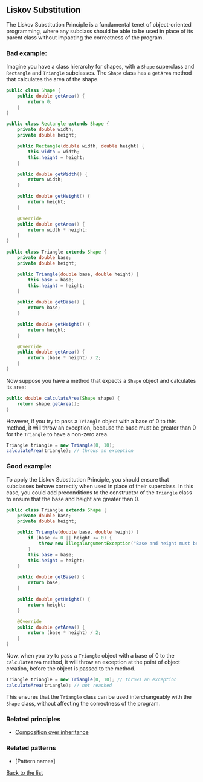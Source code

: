 ## Liskov Substitution

The Liskov Substitution Principle is a fundamental tenet of object-oriented programming, where any subclass should be able to be used in place of its parent class without impacting the correctness of the program.
### Bad example:

Imagine you have a class hierarchy for shapes, with a `Shape` superclass and `Rectangle` and `Triangle` subclasses. The `Shape` class has a `getArea` method that calculates the area of the shape.

``` java
public class Shape {
    public double getArea() {
        return 0;
    }
}

public class Rectangle extends Shape {
    private double width;
    private double height;

    public Rectangle(double width, double height) {
        this.width = width;
        this.height = height;
    }

    public double getWidth() {
        return width;
    }

    public double getHeight() {
        return height;
    }

    @Override
    public double getArea() {
        return width * height;
    }
}

public class Triangle extends Shape {
    private double base;
    private double height;

    public Triangle(double base, double height) {
        this.base = base;
        this.height = height;
    }

    public double getBase() {
        return base;
    }

    public double getHeight() {
        return height;
    }

    @Override
    public double getArea() {
        return (base * height) / 2;
    }
}

```

Now suppose you have a method that expects a `Shape` object and calculates its area:

``` java
public double calculateArea(Shape shape) {
    return shape.getArea();
}
```

However, if you try to pass a `Triangle` object with a base of 0 to this method, it will throw an exception, because the base must be greater than 0 for the `Triangle` to have a non-zero area.
``` java
Triangle triangle = new Triangle(0, 10);
calculateArea(triangle); // throws an exception

```
### Good example:

To apply the Liskov Substitution Principle, you should ensure that subclasses behave correctly when used in place of their superclass. In this case, you could add preconditions to the constructor of the `Triangle` class to ensure that the base and height are greater than 0.
``` java
public class Triangle extends Shape {
    private double base;
    private double height;

    public Triangle(double base, double height) {
        if (base <= 0 || height <= 0) {
            throw new IllegalArgumentException("Base and height must be greater than 0");
        }
        this.base = base;
        this.height = height;
    }

    public double getBase() {
        return base;
    }

    public double getHeight() {
        return height;
    }

    @Override
    public double getArea() {
        return (base * height) / 2;
    }
}

```
Now, when you try to pass a `Triangle` object with a base of 0 to the `calculateArea` method, it will throw an exception at the point of object creation, before the object is passed to the method.

``` java
Triangle triangle = new Triangle(0, 10); // throws an exception
calculateArea(triangle); // not reached

```
This ensures that the `Triangle` class can be used interchangeably with the `Shape` class, without affecting the correctness of the program.
### Related principles

- [Composition over inheritance](../general/compositionoverinheritance.md)

### Related patterns

- [Pattern names]


[Back to the list](./README.md)